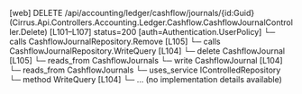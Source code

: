 [web] DELETE /api/accounting/ledger/cashflow/journals/{id:Guid}  (Cirrus.Api.Controllers.Accounting.Ledger.Cashflow.CashflowJournalController.Delete)  [L101–L107] status=200 [auth=Authentication.UserPolicy]
  └─ calls CashflowJournalRepository.Remove [L105]
  └─ calls CashflowJournalRepository.WriteQuery [L104]
  └─ delete CashflowJournal [L105]
    └─ reads_from CashflowJournals
  └─ write CashflowJournal [L104]
    └─ reads_from CashflowJournals
  └─ uses_service IControlledRepository<CashflowJournal>
    └─ method WriteQuery [L104]
      └─ ... (no implementation details available)

